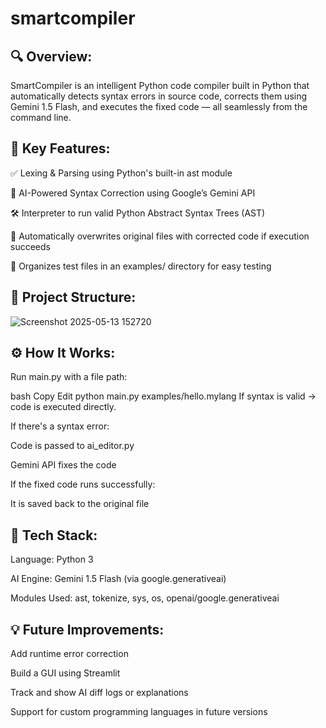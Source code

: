 # smartcompiler
## 🔍 Overview:
SmartCompiler is an intelligent Python code compiler built in Python that automatically detects syntax errors in source code, corrects them using Gemini 1.5 Flash, and executes the fixed code — all seamlessly from the command line.

## 🎯 Key Features:
  ✅ Lexing & Parsing using Python's built-in ast module
  
  🧠 AI-Powered Syntax Correction using Google’s Gemini API
  
  🛠️ Interpreter to run valid Python Abstract Syntax Trees (AST)
  
  💾 Automatically overwrites original files with corrected code if execution succeeds
  
  📂 Organizes test files in an examples/ directory for easy testing

## 📁 Project Structure:
![Screenshot 2025-05-13 152720](https://github.com/user-attachments/assets/70f0e6ca-5fcd-451d-b81f-ae2696268988)

## ⚙️ How It Works:
Run main.py with a file path:

bash
Copy
Edit
python main.py examples/hello.mylang
If syntax is valid → code is executed directly.

If there's a syntax error:

Code is passed to ai_editor.py

Gemini API fixes the code

If the fixed code runs successfully:

It is saved back to the original file

## 🤖 Tech Stack:
Language: Python 3

AI Engine: Gemini 1.5 Flash (via google.generativeai)

Modules Used: ast, tokenize, sys, os, openai/google.generativeai

## 💡 Future Improvements:
Add runtime error correction

Build a GUI using Streamlit

Track and show AI diff logs or explanations

Support for custom programming languages in future versions
